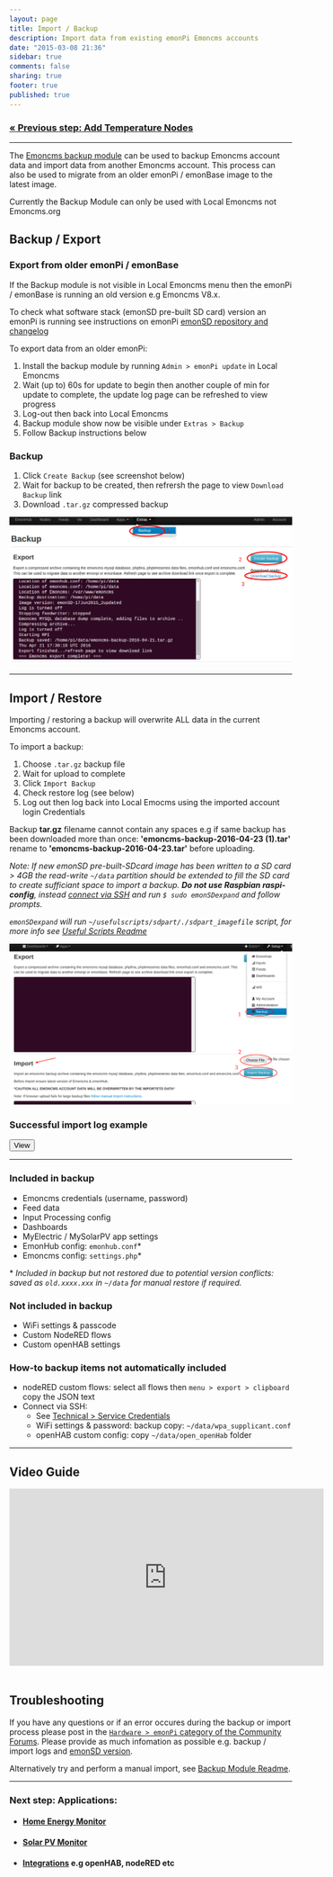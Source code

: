 ```yaml
---
layout: page
title: Import / Backup
description: Import data from existing emonPi Emoncms accounts
date: "2015-03-08 21:36"
sidebar: true
comments: false
sharing: true
footer: true
published: true
---
```


### [&laquo; Previous step: Add Temperature Nodes](/setup/emonth/)

***

The [Emoncms backup module](https://github.com/emoncms/backup) can be used to backup Emoncms account data and import data from another Emoncms account. This process can also be used to migrate from an older emonPi / emonBase image to the latest image.

<p class="note">
Currently the Backup Module can only be used with Local Emoncms not Emoncms.org </p>
 
## Backup / Export

### Export from older emonPi / emonBase

If the Backup module is not visible in Local Emoncms menu then the emonPi / emonBase is running an old version e.g Emoncms V8.x.

<p class="note">
To check what software stack (emonSD pre-built SD card) version an emonPi is running see instructions on emonPi <a href="https:github.com/openenergymonitor/emonpi/wiki/emonSD-pre-built-SD-card-Repository-&-Change-Log">emonSD repository and changelog</a>
</p>

To export data from an older emonPi:

1. Install the backup module by running `Admin > emonPi update` in Local Emoncms
2. Wait (up to) 60s for update to begin then another couple of min for update to complete, the update log page can be refreshed to view progress
3. Log-out then back into Local Emoncms
4. Backup module show now be visible under `Extras > Backup`
5. Follow Backup instructions below

### Backup

1. Click `Create Backup` (see screenshot below)
2. Wait for backup to be created, then refrersh the page to view `Download Backup` link
3. Download `.tar.gz` compressed backup

![backup old data](/images/setup/low-write-17june15-backup.png)

***

## Import / Restore

<p class='note warning'>
Importing / restoring a backup will overwrite ALL data in the current Emoncms account.
</p>

To import a backup:

1. Choose `.tar.gz` backup file
2. Wait for upload to complete
3. Click `Import Backup`
4. Check restore log (see below)
5. Log out then log back into Local Emocms using the imported account login Credentials

<p class='note warning'>
Backup <b>tar.gz</b> filename cannot contain any spaces e.g if same backup has been downloaded more than once: <b>'emoncms-backup-2016-04-23 (1).tar'</b> rename to <b>'emoncms-backup-2016-04-23.tar'</b> before uploading.
</p>

*Note: If new emonSD pre-built-SDcard image has been written to a SD card > 4GB the read-write `~/data` partition should be extended to fill the SD card to create sufficiant space to import a backup. **Do not use Raspbian raspi-config**, instead [connect via SSH](technical/credentials/) and run `$ sudo emonSDexpand` and follow prompts.*

*`emonSDexpand` will run `~/usefulscripts/sdpart/./sdpart_imagefile` script, for more info see [Useful Scripts Readme](https://github.com/emoncms/usefulscripts#sdpart_imagefile)*

![Import](/images/setup/import1.png)



### Successful import log example

<script src="https://ajax.googleapis.com/ajax/libs/jquery/1.6.4/jquery.min.js" type="text/javascript"></script>
<script src="/javascripts/showHide.js" type="text/javascript"></script>
<script type="text/javascript">

$(document).ready(function(){


   $('.show_hide').showHide({
		speed: 100,  // speed you want the toggle to happen
		easing: '',  // the animation effect you want. Remove this line if you dont want an effect and if you haven't included jQuery UI
		changeText: 0, // if you dont want the button text to change, set this to 0
		showText: 'View',// the button text to show when a div is closed
		hideText: 'Close' // the button text to show when a div is open
					 
	});


});

</script>


<button type="button" class="show_hide" href="#" rel="#slidingDiv">View</button>
<div id="slidingDiv" class="toggleDiv" style="display: none;">

<pre>
    Sat 23 Apr 00:42:28 UTC 2016
    Reading ~/backup/config.cfg....
    Location of mysql database: /home/pi/data
    Location of emonhub.conf: /home/pi/data
    Location of emoncms.conf: /home/pi/data
    Location of Emoncms: /var/www/emoncms
    Backup destination: /home/pi/data
    Backup source path: /home/pi/data/uploads
    Starting import from /home/pi/data/uploads to /home/pi/data...
    Image version: emonSD-29Mar16
    new image
    Backup found: emoncms-backup-2016-04-23.tar.gz starting import..
    Decompressing backup..
    Removing compressed backup to save disk space..
    Wipe any current data from account..
    Restore phpfina and phptimeseries data folders...
    Emoncms MYSQL database import...
    Import emonhub.conf > /home/pi/data/old.emohub.conf
    Import emoncms.conf > /home/pi/data/old.emoncms.conf
    Start with fresh config: copy NEW default emonpi.emonhub.conf:
    cp /home/pi/emonhub/conf/emonpi.default.emonhub.conf /home/pi/data/emonhub.conf
    OK
    Update Emoncms Database
    ["ALTER TABLE dashboard MODIFY `height` int(11) Default '600'","ALTER TABLE dashboard MODIFY `main` tinyint(1) Default '0'","ALTER TABLE dashboard MODIFY `public` tinyint(1) Default '0'","ALTER TABLE dashboard MODIFY `published` tinyint(1) Default '0'","ALTER TABLE dashboard MODIFY `showdescription` tinyint(1) Default '0'","ALTER TABLE `dashboard` ADD `backgroundcolor` varchar(6) NOT NULL DEFAULT 'EDF7FC'","ALTER TABLE feeds MODIFY `time` int(10);","ALTER TABLE feeds MODIFY `value` double;","ALTER TABLE `feeds` ADD `processList` text NOT NULL","ALTER TABLE input MODIFY `time` int(10);","ALTER TABLE users MODIFY `salt` varchar(32);","ALTER TABLE users MODIFY `timezone` varchar(64) Default 'UTC';"]
    Restarting emonhub...
    Restarting feedwriter...
    Sat 23 Apr 00:42:39 UTC 2016
    === Emoncms import complete! ===
</pre>
</div>

***

### Included in backup

- Emoncms credentials (username, password)
- Feed data
- Input Processing config
- Dashboards
- MyElectric / MySolarPV app settings
- EmonHub config: `emonhub.conf`*
- Emoncms config: `settings.php`*

\* *Included in backup but not restored due to potential version conflicts: saved as `old.xxxx.xxx` in `~/data` for manual restore if required.*

### Not included in backup

- WiFi settings & passcode
- Custom NodeRED flows
- Custom openHAB settings

### How-to backup items not automatically included

- nodeRED custom flows: select all flows then `menu > export > clipboard` copy the JSON text
- Connect via SSH:
  - See [Technical > Service Credentials](/technical/credentials/)
  - WiFi settings & password: backup copy: `~/data/wpa_supplicant.conf`
  - openHAB custom config: copy `~/data/open_openHab` folder

***

## Video Guide

<div class='videoWrapper'>
<iframe width="560" height="315" src="https://www.youtube.com/embed/5U_tOlsWjXM" frameborder="0" allowfullscreen></iframe>
</div>

<br>

## Troubleshooting

If you have any questions or if an error occures during the backup or import process please post in the [`Hardware > emonPi` category of the Community Forums](http://community.openenergymonitor.org/c/hardware/emonpi). Please provide as much infomation as possible e.g. backup / import logs and [emonSD version](https:github.com/openenergymonitor/emonpi/wiki/emonSD-pre-built-SD-card-Repository-&-Change-Log).

Alternatively try and perform a manual import, see [Backup Module Readme](https://github.com/emoncms/backup).

***

### Next step: Applications:


- #### [Home Energy Monitor](/applications/home-energy/)

- #### [Solar PV Monitor](/applications/solar-pv/)

- #### [Integrations](/integrations) e.g openHAB, nodeRED etc

